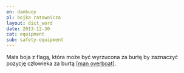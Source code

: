 ```yaml
---
en: danbuoy
pl: bojka ratownicza
layout: dict_word
date: 2013-12-30
cat: equipment
sub: safety-equipment
---
```


Mała boja z flagą, która może być wyrzucona za burtę by zaznaczyć pozycję człowieka za burtą [[man overboat](/dict/m/man-overboard.html)]. 